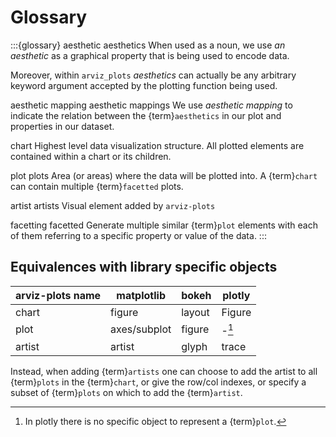 # Glossary


:::{glossary}
aesthetic
aesthetics
  When used as a noun, we use _an aesthetic_ as a graphical property that is
  being used to encode data. 

  Moreover, within `arviz_plots` _aesthetics_ can actually be any arbitrary
  keyword argument accepted by the plotting function being used.

aesthetic mapping
aesthetic mappings
  We use _aesthetic mapping_ to indicate the relation between the {term}`aesthetics`
  in our plot and properties in our dataset.

chart
  Highest level data visualization structure. All plotted elements
  are contained within a chart or its children.

plot
plots
  Area (or areas) where the data will be plotted into. A {term}`chart`
  can contain multiple {term}`facetted` plots.

artist
artists
  Visual element added by `arviz-plots`

facetting
facetted
  Generate multiple similar {term}`plot` elements with each of them
  referring to a specific property or value of the data.
:::

## Equivalences with library specific objects

| arviz-plots name | matplotlib   | bokeh   | plotly           |
|------------------|--------------|---------|------------------|
| chart            | figure       | layout  | Figure           |
| plot             | axes/subplot | figure  | -[^plotly_plot]  |
| artist           | artist       | glyph   | trace            |

[^plotly_plot]: In plotly there is no specific object to represent a {term}`plot`.

  Instead, when adding {term}`artists` one can choose to add the artist to all {term}`plots`
  in the {term}`chart`, or give the row/col indexes, or specify a subset of {term}`plots`
  on which to add the {term}`artist`.
